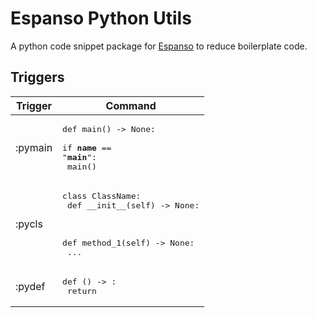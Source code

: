 # Espanso Python Utils

A python code snippet package for [Espanso](https://espanso.org/) to reduce boilerplate code.


## Triggers

| Trigger | Command                                                                                                                    |
| ------- | -------------------------------------------------------------------------------------------------------------------------- |
| :pymain | <pre>def main() -> None:<br><br>if __name__ == "__main__":<br>    main()</pre>                                             |
| :pycls  | <pre>class ClassName:<br>    def \_\_init__(self) -> None:<br><br><br>    def method_1(self) -> None:<br>        ...</pre> |
| :pydef  | <pre>def () -> :<br>    return</pre>                                                                                       |

